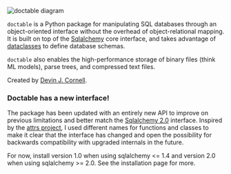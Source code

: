 
![doctable diagram](https://storage.googleapis.com/public_data_09324832787/website_diagram_v5.svg)

`doctable` is a Python package for manipulating SQL databases through an object-oriented interface without the overhead of object-relational mapping. It is built on top of the [Sqlalchemy](https://www.sqlalchemy.org/) core interface, and takes advantage of [dataclasses](https://docs.python.org/3/library/dataclasses.html) to define database schemas.

`doctable` also enables the high-performance storage of binary files (think ML models), parse trees, and compressed text files.

Created by [Devin J. Cornell](https://devinjcornell.com).

### Doctable has a new interface!

The package has been updated with an entirely new API to improve on previous limitations and better match the [Sqlalchemy 2.0](https://www.sqlalchemy.org/) interface. Inspired by the [attrs project](https://www.attrs.org/en/stable/names.html), I used different names for functions and classes to make it clear that the interface has changed and open the possibility for backwards compatibility with upgraded internals in the future. 

For now, install version 1.0 when using sqlalchemy <= 1.4 and version 2.0 when using sqlalchemy >= 2.0. See the installation page for more.

